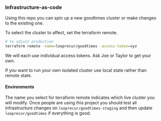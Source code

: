 ### Infrastructure-as-code

Using this repo you can spin up a new goodtimes cluster or make
changes to the existing one.

To select the cluster to affect, set the terraform remote.

```bash
# to adjust production
terraform remote -name=looprecur/goodtimes -access-token=xyz
```

We will each use individual access tokens. Ask Joe or Taylor
to get your own.

If you want to run your own isolated cluster use local state
rather than remote state.

#### Environments

The name you select for terraform remote indicates which live cluster
you will modify. Once people are using this project you should test
all infrastructure changes on `looprecur/goodtimes-staging` and
then update `looprecur/goodtimes` if everything is good.
